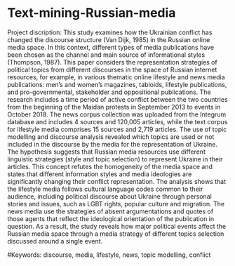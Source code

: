 # Text-mining-Russian-media
Project discription: 
This study examines how the Ukrainian conflict has changed the discourse structure (Van Dijk, 1985) in the Russian online media space. In this context, different types of media publications have been chosen as the channel and main source of informational styles (Thompson, 1987). This paper considers the representation strategies of political topics from different discourses in the space of Russian internet resources, for example, in various thematic online lifestyle and news media publications: men’s and women’s magazines, tabloids, lifestyle publications, and pro-governmental, stakeholder and oppositional publications. The research includes a time period of active conflict between the two countries from the beginning of the Maidan protests in September 2013 to events in October 2018. The news corpus collection was uploaded from the Integrum database and includes 4 sources and 120,005 articles, while the text corpus for lifestyle media comprises 15 sources and 2,719 articles. The use of topic modelling and discourse analysis revealed which topics are used or not included in the discourse by the media for the representation of Ukraine. The hypothesis suggests that Russian media resources use different linguistic strategies (style and topic selection) to represent Ukraine in their articles. This concept refutes the homogeneity of the media space and states that different information styles and media ideologies are significantly changing their conflict representation.  The analysis shows that the lifestyle media follows cultural language codes common to their audience, including political discourse about Ukraine through personal stories and issues, such as LGBT rights, popular culture and migration. The news media use the strategies of absent argumentations and quotes of those agents that reflect the ideological orientation of the publication in question. As a result, the study reveals how major political events affect the Russian media space through a media strategy of different topics selection discussed around a single event.

#Keywords: discourse, media, lifestyle, news, topic modelling, conflict
